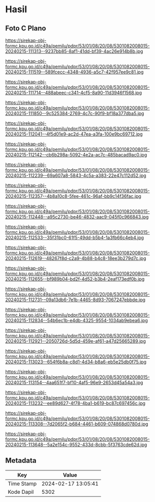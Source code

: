 # Hasil

## Foto C Plano

https://sirekap-obj-formc.kpu.go.id/c49a/pemilu/pdpr/53/01/08/20/08/5301082008015-20240215-111313--9237bb85-8af1-41dd-bf39-4ac26e914b8b.jpg

https://sirekap-obj-formc.kpu.go.id/c49a/pemilu/pdpr/53/01/08/20/08/5301082008015-20240215-111519--589fcecc-4348-4936-a5c7-42f957ee9c81.jpg

https://sirekap-obj-formc.kpu.go.id/c49a/pemilu/pdpr/53/01/08/20/08/5301082008015-20240215-111714--488abeec-c341-4cf5-8a90-11d3946f1568.jpg

https://sirekap-obj-formc.kpu.go.id/c49a/pemilu/pdpr/53/01/08/20/08/5301082008015-20240215-111850--9c525384-2769-4c7c-90f9-bf18a377dba5.jpg

https://sirekap-obj-formc.kpu.go.id/c49a/pemilu/pdpr/53/01/08/20/08/5301082008015-20240215-112041--4f5d01e9-ac2d-47ea-a3fa-100e9bc69712.jpg

https://sirekap-obj-formc.kpu.go.id/c49a/pemilu/pdpr/53/01/08/20/08/5301082008015-20240215-112142--cb6b298a-5092-4e2a-ac7c-485bacad9ac0.jpg

https://sirekap-obj-formc.kpu.go.id/c49a/pemilu/pdpr/53/01/08/20/08/5301082008015-20240215-112239--69a607a8-5843-4c5a-a383-22e47c112d52.jpg

https://sirekap-obj-formc.kpu.go.id/c49a/pemilu/pdpr/53/01/08/20/08/5301082008015-20240215-112357--4b8a10c8-5fee-461c-96af-bb9c14f36fac.jpg

https://sirekap-obj-formc.kpu.go.id/c49a/pemilu/pdpr/53/01/08/20/08/5301082008015-20240215-112448--a95c2730-be46-4832-aac9-045f0c966843.jpg

https://sirekap-obj-formc.kpu.go.id/c49a/pemilu/pdpr/53/01/08/20/08/5301082008015-20240215-112533--35f31bc0-61f5-49dd-b5b4-1a3fb66c4eb4.jpg

https://sirekap-obj-formc.kpu.go.id/c49a/pemilu/pdpr/53/01/08/20/08/5301082008015-20240215-112619--48267f8d-c2a9-4b88-b4c8-18ee3b279d7c.jpg

https://sirekap-obj-formc.kpu.go.id/c49a/pemilu/pdpr/53/01/08/20/08/5301082008015-20240215-112655--bf989b04-bd2f-4d52-b3b4-2eaf173edf0b.jpg

https://sirekap-obj-formc.kpu.go.id/c49a/pemilu/pdpr/53/01/08/20/08/5301082008015-20240215-112731--09a13db6-7e1b-4465-8d93-7067247ebbde.jpg

https://sirekap-obj-formc.kpu.go.id/c49a/pemilu/pdpr/53/01/08/20/08/5301082008015-20240215-112834--54b6ec1b-e4db-4325-9554-1034ab9ebea6.jpg

https://sirekap-obj-formc.kpu.go.id/c49a/pemilu/pdpr/53/01/08/20/08/5301082008015-20240215-112921--2050726d-5d5d-459e-af61-a47d25665289.jpg

https://sirekap-obj-formc.kpu.go.id/c49a/pemilu/pdpr/53/01/08/20/08/5301082008015-20240215-113023--654f6b8a-c8d1-4d34-b8a6-eb5e25db0f75.jpg

https://sirekap-obj-formc.kpu.go.id/c49a/pemilu/pdpr/53/01/08/20/08/5301082008015-20240215-113154--4aa651f7-bf10-4af5-96e9-2653d45a54a3.jpg

https://sirekap-obj-formc.kpu.go.id/c49a/pemilu/pdpr/53/01/08/20/08/5301082008015-20240215-113232--ee89d627-4f78-4ba1-b619-bc87c697456c.jpg

https://sirekap-obj-formc.kpu.go.id/c49a/pemilu/pdpr/53/01/08/20/08/5301082008015-20240215-113308--7d2065f2-b684-4461-b609-074868d0780d.jpg

https://sirekap-obj-formc.kpu.go.id/c49a/pemilu/pdpr/53/01/08/20/08/5301082008015-20240215-113648--5a2e154c-9552-433d-8cbb-5f3763cde62d.jpg


## Metadata

| Key        | Value               |
| ---------- | ------------------- |
| Time Stamp | 2024-02-17 13:05:41 |
| Kode Dapil | 5302                |



